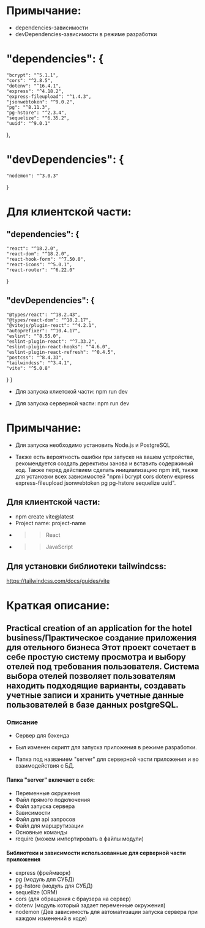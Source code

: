 # Примычание:
- dependencies-зависимости
- devDependencies-зависимости в режиме разработки



# "dependencies": {
    "bcrypt": "^5.1.1",
    "cors": "^2.8.5",
    "dotenv": "^16.4.1",
    "express": "^4.18.2",
    "express-fileupload": "^1.4.3",
    "jsonwebtoken": "^9.0.2",
    "pg": "^8.11.3",
    "pg-hstore": "^2.3.4",
    "sequelize": "^6.35.2",
    "uuid": "^9.0.1"
  },
# "devDependencies": {
    "nodemon": "^3.0.3"
}


# Для клиентской части:

## "dependencies": {
    "react": "^18.2.0",
    "react-dom": "^18.2.0",
    "react-hook-form": "^7.50.0",
    "react-icons": "^5.0.1",
    "react-router": "^6.22.0"
  }
## "devDependencies": {
    "@types/react": "^18.2.43",
    "@types/react-dom": "^18.2.17",
    "@vitejs/plugin-react": "^4.2.1",
    "autoprefixer": "^10.4.17",
    "eslint": "^8.55.0",
    "eslint-plugin-react": "^7.33.2",
    "eslint-plugin-react-hooks": "^4.6.0",
    "eslint-plugin-react-refresh": "^0.4.5",
    "postcss": "^8.4.33",
    "tailwindcss": "^3.4.1",
    "vite": "^5.0.8"
  }
}



- Для запуска клиетской части: npm run dev

- Для запуска серверной части: npm run dev 


# Примычание:

- Для запуска необходимо установить Node.js и PostgreSQL

- Также есть вероятность ошибки при запуске на вашем устройстве, рекомендуется создать дерективы занова и вставить содержимый код. Также перед действием сделать инициализацию npm init, также для установки всех зависимостей "npm i bcrypt cors dotenv express express-fileupload jsonwebtoken pg pg-hstore sequelize uuid".

## Для клиентской части:
- npm create vite@latest
- Project name: project-name
- >> React
- >> JavaScript

## Для установки библиотеки tailwindcss:
https://tailwindcss.com/docs/guides/vite


# Краткая описание:

## Practical creation of an application for the hotel business/Практическое создание приложения для отельного бизнеса Этот проект сочетает в себе простую систему просмотра и выбору отелей под требования пользователя. Система выбора отелей позволяет пользователям находить подходящие варианты, создавать учетные записи и хранить учетные данные пользователей в базе данных postgreSQL.

### Описание
- Сервер для бэкенда
- Был изменен скрипт для запуска приложения в режиме разработки.

- Папка под названием "server" для серверной части приложения и во взаимодействия с БД.
#### Папка "server" включает в себя:
- Переменные окружения
- Файл прямого подключения
- Файл запуска сервера
- Зависимости
- Файл для api запросов
- Файл для маршрутизации
- Основные команды
- require (можем импортировать в файлы модули)
#### Библиотеки и зависимости использованные для серверной части приложения
- express (фреймворк)
- pg (модуль для СУБД)
- pg-hstore (модуль для СУБД)
- sequelize (ORM)
- cors (для обращения с браузера на сервер)
- dotenv (модуль который задает переменные окружения)
- nodemon (Дев зависимость для автоматизации запуска сервера при каждом изменений в коде)
